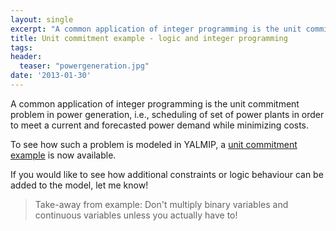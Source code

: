 ```yaml
---
layout: single
excerpt: "A common application of integer programming is the unit commitment problem in power generation, i.e., scheduling of set of power plants in order to meet a current and forecasted power demand while minimizing costs."
title: Unit commitment example - logic and integer programming 
tags: 
header:
  teaser: "powergeneration.jpg"
date: '2013-01-30'
---
```


A common application of integer programming is the unit commitment problem in power generation, i.e., scheduling of set of power plants in order to meet a current and forecasted power demand while minimizing costs.

To see how such a problem is modeled in YALMIP, a [unit commitment example](/example/unitcommitment) is now available.

If you would like to see how additional constraints or logic behaviour can be added to the model, let me know!

> Take-away from example: Don't multiply binary variables and continuous variables unless you actually have to!
